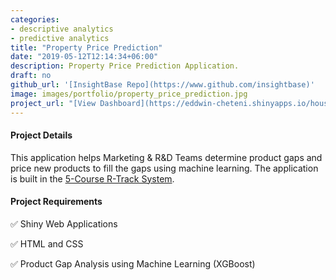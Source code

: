 ```yaml
---
categories:
- descriptive analytics
- predictive analytics
title: "Property Price Prediction"
date: "2019-05-12T12:14:34+06:00"
description: Property Price Prediction Application.
draft: no
github_url: '[InsightBase Repo](https://www.github.com/insightbase)'
image: images/portfolio/property_price_prediction.jpg
project_url: "[View Dashboard](https://eddwin-cheteni.shinyapps.io/house-price-prediction/)"
---
```



#### Project Details

This application helps Marketing & R&D Teams determine product gaps and price new products to fill the gaps using machine learning. The application is built in the [5-Course R-Track System](https://university.business-science.io/p/5-course-bundle-machine-learning-web-apps-time-series).

#### Project Requirements

✅ Shiny Web Applications

✅ HTML and CSS

✅ Product Gap Analysis using Machine Learning (XGBoost)
